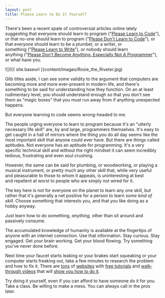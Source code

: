 ```yaml
---
layout: post
title: Please Learn to Do It Yourself  
---
```

  
There's been a recent spate of controversial articles online lately suggesting that everyone should learn to program ("<a href="http://sachagreif.com/please-learn-to-code/" target="_blank">Please Learn to Code</a>"), or that no-one should learn to program ("<a href="http://www.codinghorror.com/blog/2012/05/please-dont-learn-to-code.html" target="_blank">Please Don't Learn to Code</a>"), or that everyone should learn to be a plumber, or a writer, or something ("<a href="http://www.randsinrepose.com/archives/2012/05/16/please_learn_to_write.html" target="_blank">Please Learn to Write</a>"), or nobody should learn anything ("<a href="http://learncodethehardway.org/blog/MAY_15_2012.html" target="_blank">Please Don't Become Anything, Especially Not A Programmer</a>"), or what have you.

![]({{ site.baseurl }}content/images/Rosie_the_Riveter.jpg)

Glib titles aside, I can see some validity to the argument that computers are becoming more and more ever-present in modern life, and there's something to be said for understanding how they function. On an at least rudimentary level, you should understand enough so that you don't see them as "magic boxes" that you must run away from if anything unexpected happens.

But everyone learning to code seems wrong-headed to me.

The people urging everyone to learn to program because it's an "utterly necessary life skill" are, by and large, programmers themselves. It's easy to get caught in a hall of mirrors where the thing you do all day seems like the most important skill that anyone could ever have. But there are things called aptitudes. Not everyone has an aptitude for programming. It's a very specific technical skill and without the right mindset it can seem incredibly tedious, frustrating and even soul crushing.

However, the same can be said for plumbing, or woodworking, or playing a musical instrument, or pretty much any other skill that, while very useful and pleasurable to those to whom it appeals, is uninteresting at best and repellent at worst to people who are simply not wired for it.

The key here is not for everyone on the planet to learn any one skill, but rather that it's generally a net positive for a person to learn <em>some kind of skill</em>. Choose something that interests you, and that you like doing as a hobby anyway.

Just learn how to do something, *anything,* other than sit around and passively consume.

The accumulated knowledge of humanity is available at the fingertips of anyone with an internet connection. Use that information. Stay curious. Stay engaged. Get your brain working. Get your blood flowing. Try something you've never done before.

Next time your faucet starts leaking or your brakes start squeaking or your computer starts freaking out, take a few minutes to research the problem and how to fix it. There are <a href="http://stackexchange.com/sites" target="_blank">tons</a> of <a href="http://www.ehow.com/" target="_blank">websites</a> with <a href="http://www.instructables.com/" target="_blank">free tutorials</a> and <a href="http://www.howcast.com/" target="_blank">walk-through videos</a> that will <a href="http://www.monkeysee.com/" target="_blank">show you how to do it</a>.

Try doing it yourself, even if you can afford to have someone do it for you. Take a class. Be willing to make a mess. You can always call in the pros later.

